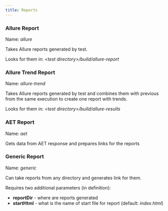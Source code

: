 ```yaml
---
title: Reports
---
```


### Allure Report

Name: _allure_

Takes Allure reports generated by test.

Looks for them in: _\<test directory\>/build/allure-report_ 

### Allure Trend Report

Name: _allure-trend_

Takes Allure reports generated by test and combines them with previous from the same execution to create one report with trends.

Looks for them in: _\<test directory\>/build/allure-results_ 

### AET Report

Name: _aet_

Gets data from AET response and prepares links for the reports

### Generic Report

Name: _generic_

Can take reports from any directory and generates link for them. 

Requires two additional parameters (in definition):
- **reportDir** - where are reports generated
- **startHtml** - what is the name of start file for report (default: _index.html_)
